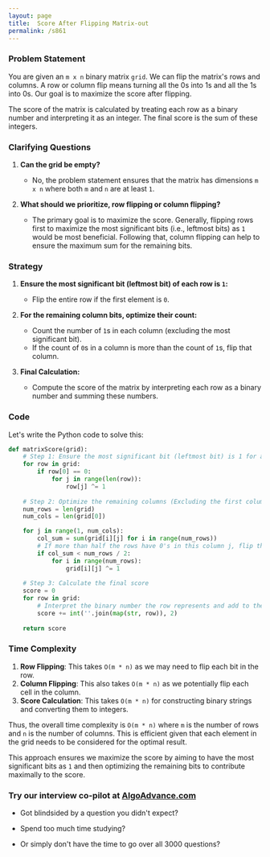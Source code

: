 ```yaml
---
layout: page
title:  Score After Flipping Matrix-out
permalink: /s861
---
```


### Problem Statement

You are given an `m x n` binary matrix `grid`. We can flip the matrix's rows and columns. A row or column flip means turning all the 0s into 1s and all the 1s into 0s. Our goal is to maximize the score after flipping.

The score of the matrix is calculated by treating each row as a binary number and interpreting it as an integer. The final score is the sum of these integers.

### Clarifying Questions

1. **Can the grid be empty?**
   - No, the problem statement ensures that the matrix has dimensions `m x n` where both `m` and `n` are at least `1`.

2. **What should we prioritize, row flipping or column flipping?**
   - The primary goal is to maximize the score. Generally, flipping rows first to maximize the most significant bits (i.e., leftmost bits) as `1` would be most beneficial. Following that, column flipping can help to ensure the maximum sum for the remaining bits.

### Strategy

1. **Ensure the most significant bit (leftmost bit) of each row is `1`:**
   - Flip the entire row if the first element is `0`.

2. **For the remaining column bits, optimize their count:**
   - Count the number of `1`s in each column (excluding the most significant bit).
   - If the count of `0`s in a column is more than the count of `1`s, flip that column.

3. **Final Calculation:**
   - Compute the score of the matrix by interpreting each row as a binary number and summing these numbers.

### Code

Let's write the Python code to solve this:

```python
def matrixScore(grid):
    # Step 1: Ensure the most significant bit (leftmost bit) is 1 for all rows
    for row in grid:
        if row[0] == 0:
            for j in range(len(row)):
                row[j] ^= 1
    
    # Step 2: Optimize the remaining columns (Excluding the first column)
    num_rows = len(grid)
    num_cols = len(grid[0])

    for j in range(1, num_cols):
        col_sum = sum(grid[i][j] for i in range(num_rows))
        # If more than half the rows have 0's in this column j, flip this column
        if col_sum < num_rows / 2:
            for i in range(num_rows):
                grid[i][j] ^= 1
    
    # Step 3: Calculate the final score
    score = 0
    for row in grid:
        # Interpret the binary number the row represents and add to the total score
        score += int(''.join(map(str, row)), 2)
    
    return score
```

### Time Complexity

1. **Row Flipping**: This takes `O(m * n)` as we may need to flip each bit in the row.
2. **Column Flipping**: This also takes `O(m * n)` as we potentially flip each cell in the column.
3. **Score Calculation**: This takes `O(m * n)` for constructing binary strings and converting them to integers.

Thus, the overall time complexity is `O(m * n)` where `m` is the number of rows and `n` is the number of columns. This is efficient given that each element in the grid needs to be considered for the optimal result.

This approach ensures we maximize the score by aiming to have the most significant bits as `1` and then optimizing the remaining bits to contribute maximally to the score.


### Try our interview co-pilot at [AlgoAdvance.com](https://algoAdvance.com)

- Got blindsided by a question you didn't expect?

- Spend too much time studying?

- Or simply don't have the time to go over all 3000 questions?

